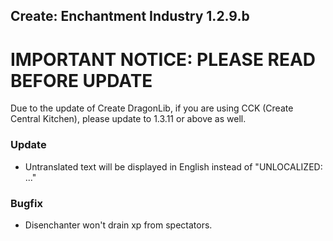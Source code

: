 ## Create: Enchantment Industry 1.2.9.b

# **IMPORTANT NOTICE**: PLEASE READ BEFORE UPDATE
Due to the update of Create DragonLib, if you are using CCK (Create Central Kitchen), please update to 1.3.11 or above as well.

### Update
- Untranslated text will be displayed in English instead of "UNLOCALIZED: ..."

### Bugfix
- Disenchanter won't drain xp from spectators.